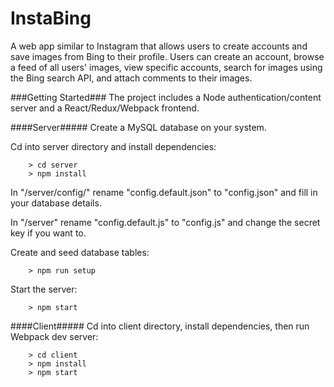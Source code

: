# InstaBing

A web app similar to Instagram that allows users to create accounts and save images from Bing to their profile. Users can create an account, browse a feed of all users' images, view specific accounts, search for images using the Bing search API, and attach comments to their images.


###Getting Started###
The project includes a Node authentication/content server and a React/Redux/Webpack frontend.

####Server#####
Create a MySQL database on your system.

Cd into server directory and install dependencies:
```
	> cd server
	> npm install
```

In "/server/config/" rename "config.default.json" to "config.json" and fill in your database details.

In "/server" rename "config.default.js" to "config.js" and change the secret key if you want to.


Create and seed database tables:

```
	> npm run setup
```

Start the server:
```
	> npm start
```

####Client#####
Cd into client directory, install dependencies, then run Webpack dev server:
```
	> cd client
	> npm install
	> npm start
```
